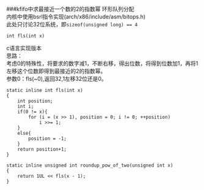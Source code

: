 ###kfifo中求最接近一个数的2的指数幂
环形队列分配  
内核中使用bsrl指令实现(arch/x86/include/asm/bitops.h)  
此处只讨论32位系统，即`sizeof(unsigned long) == 4`
```
int fls(int x)
```
c语言实现版本  
思路：  
考虑0的特殊性，将要求的数字减1，不断右移，得出位数，将得到位数加1，再将1左移这个位数即得到最接近的2的指数幂。  
参数0：fls(~0),返回32,1左移32位还是0。

```
static inline int fls(int x)
{
    int position;
    int i;
    if(0 != x){
        for (i = (x >> 1), position = 0; i != 0; ++position)
            i >>= 1;
    }       
    else{
        position = -1;
    }   
    return position+1;
}   

static inline unsigned int roundup_pow_of_two(unsigned int x)
{
    return 1UL << fls(x - 1);
}
```